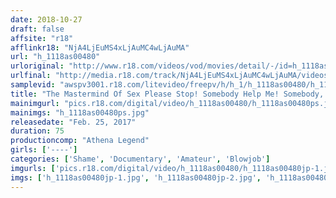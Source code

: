 ```yaml
---
date: 2018-10-27
draft: false
affsite: "r18"
afflinkr18: "NjA4LjEuMS4xLjAuMC4wLjAuMA"
url: "h_1118as00480"
urloriginal: "http://www.r18.com/videos/vod/movies/detail/-/id=h_1118as00480"
urlfinal: "http://media.r18.com/track/NjA4LjEuMS4xLjAuMC4wLjAuMA/videos/vod/movies/detail/-/id=h_1118as00480"
samplevid: "awspv3001.r18.com/litevideo/freepv/h/h_1/h_1118as00480/h_1118as00480_dmb_s.mp4"
title: "The Mastermind Of Sex Please Stop! Somebody Help Me! Somebody, Please!!"
mainimgurl: "pics.r18.com/digital/video/h_1118as00480/h_1118as00480ps.jpg"
mainimgs: "h_1118as00480ps.jpg"
releasedate: "Feb. 25, 2017"
duration: 75
productioncomp: "Athena Legend"
girls: ['----']
categories: ['Shame', 'Documentary', 'Amateur', 'Blowjob']
imgurls: ['pics.r18.com/digital/video/h_1118as00480/h_1118as00480jp-1.jpg', 'pics.r18.com/digital/video/h_1118as00480/h_1118as00480jp-2.jpg', 'pics.r18.com/digital/video/h_1118as00480/h_1118as00480jp-3.jpg', 'pics.r18.com/digital/video/h_1118as00480/h_1118as00480jp-4.jpg', 'pics.r18.com/digital/video/h_1118as00480/h_1118as00480jp-5.jpg', 'pics.r18.com/digital/video/h_1118as00480/h_1118as00480jp-6.jpg', 'pics.r18.com/digital/video/h_1118as00480/h_1118as00480jp-7.jpg', 'pics.r18.com/digital/video/h_1118as00480/h_1118as00480jp-8.jpg', 'pics.r18.com/digital/video/h_1118as00480/h_1118as00480jp-9.jpg', 'pics.r18.com/digital/video/h_1118as00480/h_1118as00480jp-10.jpg', 'pics.r18.com/digital/video/h_1118as00480/h_1118as00480jp-11.jpg', 'pics.r18.com/digital/video/h_1118as00480/h_1118as00480jp-12.jpg', 'pics.r18.com/digital/video/h_1118as00480/h_1118as00480jp-13.jpg', 'pics.r18.com/digital/video/h_1118as00480/h_1118as00480jp-14.jpg', 'pics.r18.com/digital/video/h_1118as00480/h_1118as00480jp-15.jpg', 'pics.r18.com/digital/video/h_1118as00480/h_1118as00480jp-16.jpg', 'pics.r18.com/digital/video/h_1118as00480/h_1118as00480jp-17.jpg', 'pics.r18.com/digital/video/h_1118as00480/h_1118as00480jp-18.jpg', 'pics.r18.com/digital/video/h_1118as00480/h_1118as00480jp-19.jpg', 'pics.r18.com/digital/video/h_1118as00480/h_1118as00480jp-20.jpg']
imgs: ['h_1118as00480jp-1.jpg', 'h_1118as00480jp-2.jpg', 'h_1118as00480jp-3.jpg', 'h_1118as00480jp-4.jpg', 'h_1118as00480jp-5.jpg', 'h_1118as00480jp-6.jpg', 'h_1118as00480jp-7.jpg', 'h_1118as00480jp-8.jpg', 'h_1118as00480jp-9.jpg', 'h_1118as00480jp-10.jpg', 'h_1118as00480jp-11.jpg', 'h_1118as00480jp-12.jpg', 'h_1118as00480jp-13.jpg', 'h_1118as00480jp-14.jpg', 'h_1118as00480jp-15.jpg', 'h_1118as00480jp-16.jpg', 'h_1118as00480jp-17.jpg', 'h_1118as00480jp-18.jpg', 'h_1118as00480jp-19.jpg', 'h_1118as00480jp-20.jpg']
---
```

